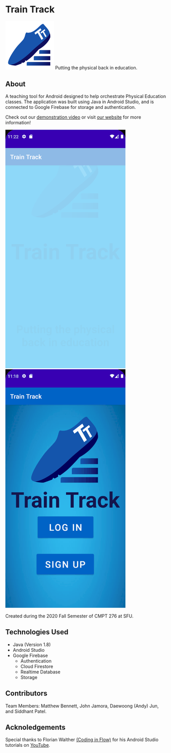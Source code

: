 # Train Track #
<img src="https://github.com/jam0ra/Train-Track/blob/master/app/src/main/res/mipmap-xxxhdpi/logo.png?raw=true" alt="Train Track Logo" width="30%" height="30%">  
Putting the physical back in education.

## About ##
A teaching tool for Android designed to help orchestrate Physical Education classes. The application was built using Java in Android Studio, and is connected to Google Firebase for storage and authentication.

Check out our <a href="https://www.youtube.com/watch?v=wMdfiz-XgUM">demonstration video</a> or visit <a href="https://sites.google.com/view/covid-solution-studios/home">our website</a> for more information!

![Train Track](https://github.com/jam0ra/Train-Track/blob/master/splash_screen.gif)
![Student User](https://github.com/jam0ra/Train-Track/blob/master/student.gif)

Created during the 2020 Fall Semester of CMPT 276 at SFU.  

## Technologies Used ##
- Java (Version 1.8)
- Android Studio
- Google Firebase
  - Authentication
  - Cloud Firestore
  - Realtime Database
  - Storage

## Contributors ##
Team Members: Matthew Bennett, John Jamora, Daewoong (Andy) Jun, and Siddhant Patel.  

## Acknoledgements ##
Special thanks to Florian Walther <a href="https://github.com/codinginflow">(Coding in Flow)</a> for his Android Studio tutorials on <a href="https://www.youtube.com/c/CodinginFlow/featured">YouTube</a>.
